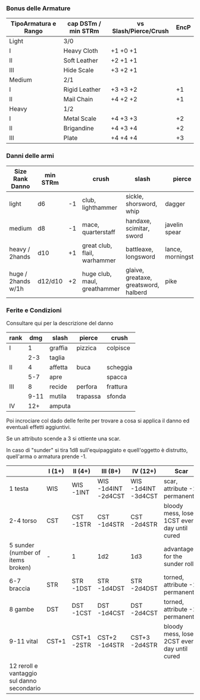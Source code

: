 ### Bonus delle Armature

|TipoArmatura e Rango|cap DSTm / min STRm|vs Slash/Pierce/Crush|EncP|
|---|---|---|---|
|Light|3/0|||
|I|Heavy Cloth|+1 +0 +1||
|II|Soft Leather|+2 +1 +1||
|III|Hide Scale|+3 +2 +1||
|Medium|2/1|||
|I|Rigid Leather|+3 +3 +2|+1|
|II|Mail Chain|+4 +2 +2|+1|
|Heavy|1/2|||
|I|Metal Scale|+4 +3 +3|+2|
|II|Brigandine|+4 +3 +4|+2|
|III|Plate|+4 +4 +4|+3|    

### Danni delle armi

|Size Rank    Danno|min STRm|| crush | slash | pierce |
|-------------|-|-|-------|-------|--------|
|light        |d6|-1| club, lighthammer| sickle, shorsword, whip |dagger |
|medium       |d8|-1| mace, quarterstaff | handaxe, scimitar, sword | javelin spear |
| heavy / 2hands       |d10|+1| great club, flail, warhammer | battleaxe, longsword | lance, morningstar |
| huge / 2hands w/1h       |d12/d10|+2| huge club, maul, greathammer | glaive, greataxe, greatsword, halberd | pike |

### Ferite e Condizioni

Consultare qui per la descrizione del danno

|rank|dmg|slash|pierce|crush|
|-|-|-|-|-|
|I|1|graffia|pizzica|colpisce|
||2-3|taglia||
|II|4|affetta|buca|scheggia|
||5-7|apre||spacca|
|III|8|recide|perfora|frattura|
||9-11|mutila|trapassa|sfonda|
|IV|12+|amputa||

Poi incrociare col dado delle ferite per trovare a cosa si applica il danno ed eventuali effetti aggiuntivi.

Se un attributo scende a 3 si ottiente una scar.

In caso di "sunder" si tira 1d8 sull'equipaggiato e quell'oggetto è distrutto, quell'arma o armatura prende -1.

||I (1+)|II (4+)|III (8+)|IV (12+)|Scar|
|-|-|-|-|-|-|
|1 testa |WIS|WIS -1INT| WIS -1d4INT -2d4CST| WIS -1d4INT -3d4CST|scar, attribute -1 permanently|
|2-4 torso |CST|CST -1STR|CST -1d4STR|CST -2d4STR|bloody mess, lose 1CST every day until cured|
|5 sunder (number of items broken)| - | 1 | 1d2 | 1d3 |advantage for the sunder roll|
|6-7 braccia| STR | STR -1DST | STR -1d4DST| STR -2d4DST|torned, attribute -1 permanently|
|8 gambe| DST | DST -1CST | DST -1d4CST | DST -2d4CST|torned, attribute -1 permanently|
|9-11 vital |CST+1|CST+1 -2STR| CST+2 -1d4STR| CST+3 -2d4STR|bloody mess, lose 2CST every day until cured|
|12 reroll e vantaggio sul danno secondario||||||






